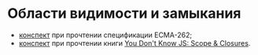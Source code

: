 # Области видимости и замыкания

- [конспект](./by-specification.md) при прочтении спецификации ECMA-262;
- [конспект](./kyle_simpson_vision.md) при прочтении книги [You Don't Know JS: Scope & Closures](https://www.amazon.com/gp/product/1449335586/ref=dbs_a_def_rwt_bibl_vppi_i8).  
